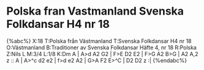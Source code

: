 # Polska fran Vastmanland Svenska Folkdansar H4 nr 18

{%abc%}
X:18
T:Polska från Västmanland
T:Svenska Folkdansar H4 nr 18
O:Västmanland
B:Traditioner av Svenska Folkdansar Häfte 4, nr 18
R:Polska
Z:Nils L
M:3/4
L:1/8
K:Dm
A | A>d A2 G2 | F>E D2 E2 | F>G A2 B>G | A2 A,2 z ::
A | A>^c d2 e2 | f>d e2 A2 | G>A F2 E>^C | D2 D2 z :|
{%endabc%}
